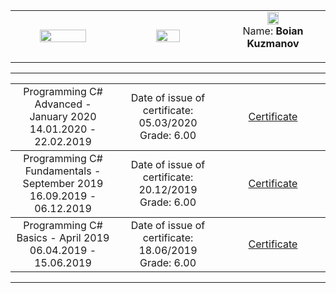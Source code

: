 <!-- Head Start -->
<table border="0" width="100%" cellspacing="1" cellpadding="3" align="center">
<tbody>
<tr>
<td align="center" width="33%"><img src="https://upload.wikimedia.org/wikipedia/commons/5/55/Software-University-Logo-blue-horizontal.png" width="70%" height="70%" alt="" /></td>
<td align="center" width="33%"><img src="http://ielkanyuk.ru/img/skills/csharp.png" width="50%" height="50%" alt="" /></td>
<td align="center" width="33%"><img src="https://avatars3.githubusercontent.com/u/50366388?s=400&u=44f7f6ca7bf91f4130717ac7ad66737255f452ac&v=4" width="35%" height="35%" alt="" />
   <br> Name: <strong> Boian Kuzmanov </strong></p></td>
</tr>
</tbody>
</table>
<!-- Head End -->

<hr>
<table border="0" width="100%" cellspacing="1" cellpadding="3" align="center">
<!-- Programming Advanced-->
<tbody>
<tr>
<td align="center" width="33%">Programming C# Advanced - January 2020 <br> 14.01.2020 - 22.02.2019</td>
<td align="center" width="33%"> Date of issue of certificate: 05.03/2020 <br>Grade: 6.00</td>
<td align="center" width="33%"><p><a title="Programming C# Advanced " href="https://softuni.bg/certificates/details/77412/d47076cb" target="_blank">Certificate</a></p></td>   
</tr>
</tbody>
<!-- Programming Fundamentals-->
<tbody>
<tr>
<td align="center" width="33%">Programming C# Fundamentals - September 2019 <br> 16.09.2019 - 06.12.2019</td>
<td align="center" width="33%"> Date of issue of certificate: 20.12/2019 <br>Grade: 6.00</td>
<td align="center" width="33%"><p><a title="Programming C# Fundamentals" href="https://softuni.bg/certificates/details/74482/f8f20d0d" target="_blank">Certificate</a></p></td>   
</tr>
</tbody>
<!--Programming Basics-->
<tbody>
<tr>
<td align="center" width="33%">Programming C# Basics - April 2019 <br> 06.04.2019 - 15.06.2019</td>
<td align="center" width="33%">Date of issue of certificate: 18.06/2019 <br>Grade: 6.00</td>
<td align="center" width="33%"><p><a title="Programming C# Basics" href="https://softuni.bg/certificates/details/67400/4da4e302" target="_blank">Certificate</a></p></td>
        </tr>
        </tbody>
</table>

<hr />
